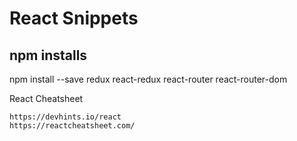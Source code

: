 # React Snippets

## npm installs

npm install --save redux react-redux react-router react-router-dom

React Cheatsheet
    
    https://devhints.io/react
    https://reactcheatsheet.com/
    
    

